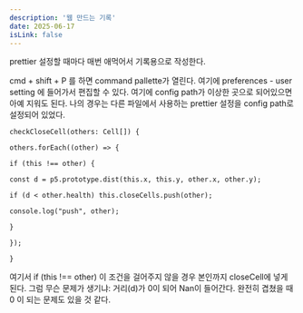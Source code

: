 ```yaml
---
description: '웹 만드는 기록'
date: 2025-06-17
isLink: false
---
```


prettier 설정할 때마다 매번 애먹어서 기록용으로 작성한다.

cmd + shift + P 를 하면 command pallette가 열린다. 여기에 preferences - user setting 에 들어가서 편집할 수 있다.
여기에 config path가 이상한 곳으로 되어있으면 아예 지워도 된다. 나의 경우는 다른 파일에서 사용하는 prettier 설정을 config path로 설정되어 있었다.

```
checkCloseCell(others: Cell[]) {

others.forEach((other) => {

if (this !== other) {

const d = p5.prototype.dist(this.x, this.y, other.x, other.y);

if (d < other.health) this.closeCells.push(other);

console.log("push", other);

}

});

}
```

여기서 if (this !== other) 이 조건을 걸어주지 않을 경우 본인까지 closeCell에 넣게 된다.
그럼 무슨 문제가 생기냐: 거리(d)가 0이 되어 Nan이 들어간다.
완전히 겹쳤을 때 0 이 되는 문제도 있을 것 같다.
